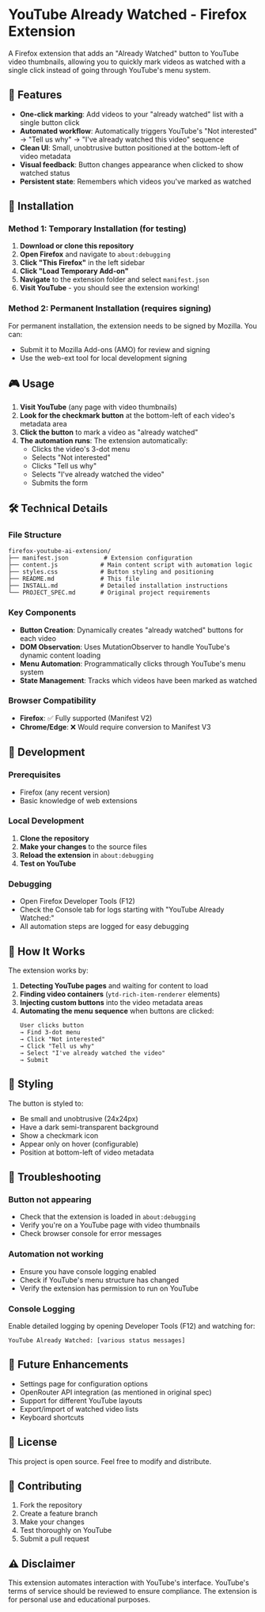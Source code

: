 # YouTube Already Watched - Firefox Extension

A Firefox extension that adds an "Already Watched" button to YouTube video thumbnails, allowing you to quickly mark videos as watched with a single click instead of going through YouTube's menu system.

## 🎯 Features

- **One-click marking**: Add videos to your "already watched" list with a single button click
- **Automated workflow**: Automatically triggers YouTube's "Not interested" → "Tell us why" → "I've already watched this video" sequence
- **Clean UI**: Small, unobtrusive button positioned at the bottom-left of video metadata
- **Visual feedback**: Button changes appearance when clicked to show watched status
- **Persistent state**: Remembers which videos you've marked as watched

## 🚀 Installation

### Method 1: Temporary Installation (for testing)

1. **Download or clone this repository**
2. **Open Firefox** and navigate to `about:debugging`
3. **Click "This Firefox"** in the left sidebar
4. **Click "Load Temporary Add-on"**
5. **Navigate** to the extension folder and select `manifest.json`
6. **Visit YouTube** - you should see the extension working!

### Method 2: Permanent Installation (requires signing)

For permanent installation, the extension needs to be signed by Mozilla. You can:
- Submit it to Mozilla Add-ons (AMO) for review and signing
- Use the web-ext tool for local development signing

## 🎮 Usage

1. **Visit YouTube** (any page with video thumbnails)
2. **Look for the checkmark button** at the bottom-left of each video's metadata area
3. **Click the button** to mark a video as "already watched"
4. **The automation runs**: The extension automatically:
   - Clicks the video's 3-dot menu
   - Selects "Not interested"
   - Clicks "Tell us why"
   - Selects "I've already watched the video"
   - Submits the form

## 🛠 Technical Details

### File Structure
```
firefox-youtube-ai-extension/
├── manifest.json          # Extension configuration
├── content.js            # Main content script with automation logic
├── styles.css            # Button styling and positioning
├── README.md             # This file
├── INSTALL.md            # Detailed installation instructions
└── PROJECT_SPEC.md       # Original project requirements
```

### Key Components

- **Button Creation**: Dynamically creates "already watched" buttons for each video
- **DOM Observation**: Uses MutationObserver to handle YouTube's dynamic content loading
- **Menu Automation**: Programmatically clicks through YouTube's menu system
- **State Management**: Tracks which videos have been marked as watched

### Browser Compatibility

- **Firefox**: ✅ Fully supported (Manifest V2)
- **Chrome/Edge**: ❌ Would require conversion to Manifest V3

## 🔧 Development

### Prerequisites
- Firefox (any recent version)
- Basic knowledge of web extensions

### Local Development
1. **Clone the repository**
2. **Make your changes** to the source files
3. **Reload the extension** in `about:debugging`
4. **Test on YouTube**

### Debugging
- Open Firefox Developer Tools (F12)
- Check the Console tab for logs starting with "YouTube Already Watched:"
- All automation steps are logged for easy debugging

## 📝 How It Works

The extension works by:

1. **Detecting YouTube pages** and waiting for content to load
2. **Finding video containers** (`ytd-rich-item-renderer` elements)
3. **Injecting custom buttons** into the video metadata areas
4. **Automating the menu sequence** when buttons are clicked:
   ```
   User clicks button
   → Find 3-dot menu
   → Click "Not interested" 
   → Click "Tell us why"
   → Select "I've already watched the video"
   → Submit
   ```

## 🎨 Styling

The button is styled to:
- Be small and unobtrusive (24x24px)
- Have a dark semi-transparent background
- Show a checkmark icon
- Appear only on hover (configurable)
- Position at bottom-left of video metadata

## 🐛 Troubleshooting

### Button not appearing
- Check that the extension is loaded in `about:debugging`
- Verify you're on a YouTube page with video thumbnails
- Check browser console for error messages

### Automation not working
- Ensure you have console logging enabled
- Check if YouTube's menu structure has changed
- Verify the extension has permission to run on YouTube

### Console Logging
Enable detailed logging by opening Developer Tools (F12) and watching for:
```
YouTube Already Watched: [various status messages]
```

## 🔮 Future Enhancements

- Settings page for configuration options
- OpenRouter API integration (as mentioned in original spec)
- Support for different YouTube layouts
- Export/import of watched video lists
- Keyboard shortcuts

## 📄 License

This project is open source. Feel free to modify and distribute.

## 🤝 Contributing

1. Fork the repository
2. Create a feature branch
3. Make your changes
4. Test thoroughly on YouTube
5. Submit a pull request

## ⚠️ Disclaimer

This extension automates interaction with YouTube's interface. YouTube's terms of service should be reviewed to ensure compliance. The extension is for personal use and educational purposes.